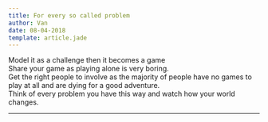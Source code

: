 ```yaml
---
title: For every so called problem
author: Van
date: 08-04-2018
template: article.jade
---
```


Model it as a challenge then it becomes a game <br> Share your game as playing alone is very boring. <br> Get the right people to involve as the majority of people have no games to play at all and are dying for a good adventure. <br> Think of every problem you have this way and watch how your world changes.

---







